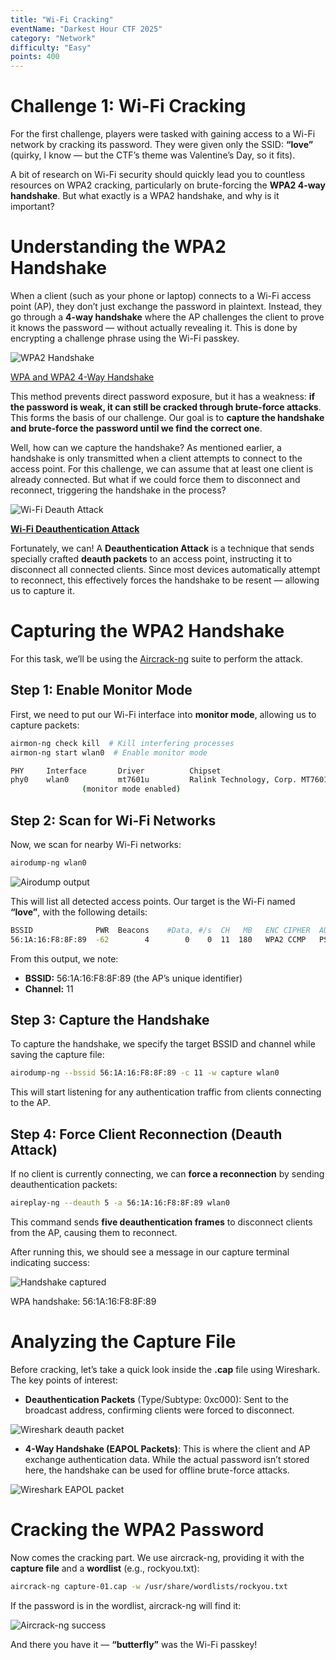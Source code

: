 ```yaml
---
title: "Wi-Fi Cracking"
eventName: "Darkest Hour CTF 2025"
category: "Network"
difficulty: "Easy"
points: 400
---
```


# Challenge 1: Wi-Fi Cracking

For the first challenge, players were tasked with gaining access to a Wi-Fi network by cracking its password. They were given only the SSID: **“love”** (quirky, I know — but the CTF’s theme was Valentine’s Day, so it fits).

A bit of research on Wi-Fi security should quickly lead you to countless resources on WPA2 cracking, particularly on brute-forcing the **WPA2 4-way handshake**. But what exactly is a WPA2 handshake, and why is it important?

# Understanding the WPA2 Handshake

When a client (such as your phone or laptop) connects to a Wi-Fi access point (AP), they don’t just exchange the password in plaintext. Instead, they go through a **4-way handshake** where the AP challenges the client to prove it knows the password — without actually revealing it. This is done by encrypting a challenge phrase using the Wi-Fi passkey.

![WPA2 Handshake](/assets/darkest/handshake.webp)

[WPA and WPA2 4-Way Handshake](https://networklessons.com/wireless/wpa-and-wpa2-4-way-handshake)

This method prevents direct password exposure, but it has a weakness: **if the password is weak, it can still be cracked through brute-force attacks**. This forms the basis of our challenge. Our goal is to **capture the handshake and brute-force the password until we find the correct one**.

Well, how can we capture the handshake? As mentioned earlier, a handshake is only transmitted when a client attempts to connect to the access point. For this challenge, we can assume that at least one client is already connected. But what if we could force them to disconnect and reconnect, triggering the handshake in the process?

![Wi-Fi Deauth Attack](/assets/darkest/deauth.webp)

[**Wi-Fi Deauthentication Attack**](https://en.wikipedia.org/wiki/Wi-Fi_deauthentication_attack)

Fortunately, we can! A **Deauthentication Attack** is a technique that sends specially crafted **deauth packets** to an access point, instructing it to disconnect all connected clients. Since most devices automatically attempt to reconnect, this effectively forces the handshake to be resent — allowing us to capture it.

# Capturing the WPA2 Handshake

For this task, we’ll be using the [Aircrack-ng](https://www.aircrack-ng.org/) suite to perform the attack.

## Step 1: Enable Monitor Mode

First, we need to put our Wi-Fi interface into **monitor mode**, allowing us to capture packets:

```bash
airmon-ng check kill  # Kill interfering processes  
airmon-ng start wlan0  # Enable monitor mode

PHY     Interface       Driver          Chipset  
phy0    wlan0           mt7601u         Ralink Technology, Corp. MT7601U  
                (monitor mode enabled)
```

## Step 2: Scan for Wi-Fi Networks

Now, we scan for nearby Wi-Fi networks:

```bash
airodump-ng wlan0
```

![Airodump output](/assets/darkest/airo.webp)

This will list all detected access points. Our target is the Wi-Fi named **“love”**, with the following details:

```bash
BSSID              PWR  Beacons    #Data, #/s  CH   MB   ENC CIPHER  AUTH ESSID  
56:1A:16:F8:8F:89  -62        4        0    0  11  180   WPA2 CCMP   PSK  love
```

From this output, we note:

- **BSSID:** 56:1A:16:F8:8F:89 (the AP’s unique identifier)
- **Channel:** 11

## Step 3: Capture the Handshake

To capture the handshake, we specify the target BSSID and channel while saving the capture file:

```bash
airodump-ng --bssid 56:1A:16:F8:8F:89 -c 11 -w capture wlan0
```

This will start listening for any authentication traffic from clients connecting to the AP.

## Step 4: Force Client Reconnection (Deauth Attack)

If no client is currently connecting, we can **force a reconnection** by sending deauthentication packets:

```bash
aireplay-ng --deauth 5 -a 56:1A:16:F8:8F:89 wlan0
```

This command sends **five deauthentication frames** to disconnect clients from the AP, causing them to reconnect.

After running this, we should see a message in our capture terminal indicating success:

![Handshake captured](/assets/darkest/deauthtool.webp)

WPA handshake: 56:1A:16:F8:8F:89

# Analyzing the Capture File

Before cracking, let’s take a quick look inside the **.cap** file using Wireshark. The key points of interest:

- **Deauthentication Packets** (Type/Subtype: 0xc000): Sent to the broadcast address, confirming clients were forced to disconnect.

![Wireshark deauth packet](/assets/darkest/capture.webp)

- **4-Way Handshake (EAPOL Packets)**: This is where the client and AP exchange authentication data. While the actual password isn’t stored here, the handshake can be used for offline brute-force attacks.

![Wireshark EAPOL packet](/assets/darkest/eapol.webp)

# Cracking the WPA2 Password

Now comes the cracking part. We use aircrack-ng, providing it with the **capture file** and a **wordlist** (e.g., rockyou.txt):

```bash
aircrack-ng capture-01.cap -w /usr/share/wordlists/rockyou.txt
```

If the password is in the wordlist, aircrack-ng will find it:

![Aircrack-ng success](/assets/darkest/aircrack.webp)

And there you have it — **“butterfly”** was the Wi-Fi passkey!
